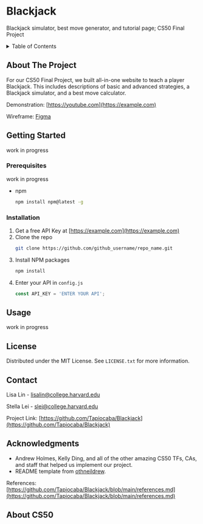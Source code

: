 # Blackjack
 Blackjack simulator, best move generator, and tutorial page; CS50 Final Project

 <!-- TABLE OF CONTENTS -->
<details>
  <summary>Table of Contents</summary>
  <ol>
    <li>
      <a href="#about-the-project">About The Project</a>
    </li>
    <li>
      <a href="#getting-started">Getting Started</a>
      <ul>
        <li><a href="#prerequisites">Prerequisites</a></li>
        <li><a href="#installation">Installation</a></li>
      </ul>
    </li>
    <li><a href="#usage">Usage</a></li>
    <li><a href="#license">License</a></li>
    <li><a href="#contact">Contact</a></li>
    <li><a href="#acknowledgments">Acknowledgments</a></li>
    <li><a href="#about-cs50">About CS50</a></li>
  </ol>
</details>

<!-- ABOUT THE PROJECT -->
## About The Project
For our CS50 Final Project, we built all-in-one website to teach a player Blackjack. This includes descriptions of basic and advanced strategies, a Blackjack simulator, and a best move calculator.  

Demonstration: [https://youtube.com](https://example.com)

Wireframe: [Figma](https://www.figma.com/file/65yZhTHtTFDJooHU2cLqrN/Blackjack-for-CS50?node-id=0%3A1&t=6kb7p5gngK0dd5A2-1)

<!-- GETTING STARTED -->
## Getting Started

work in progress

### Prerequisites

work in progress
* npm
  ```sh
  npm install npm@latest -g
  ```

### Installation

1. Get a free API Key at [https://example.com](https://example.com)
2. Clone the repo
   ```sh
   git clone https://github.com/github_username/repo_name.git
   ```
3. Install NPM packages
   ```sh
   npm install
   ```
4. Enter your API in `config.js`
   ```js
   const API_KEY = 'ENTER YOUR API';
   ```


<!-- USAGE EXAMPLES -->
## Usage

work in progress

<!-- LICENSE -->
## License

Distributed under the MIT License. See `LICENSE.txt` for more information.

<!-- CONTACT -->
## Contact

Lisa Lin - lisalin@college.harvard.edu

Stella Lei - slei@college.harvard.edu

Project Link: [https://github.com/Tapiocaba/Blackjack](https://github.com/Tapiocaba/Blackjack)


<!-- ACKNOWLEDGMENTS -->
## Acknowledgments

* []() Andrew Holmes, Kelly Ding, and all of the other amazing CS50 TFs, CAs, and staff that helped us implement our project.
* []() README template from [othneildrew](https://github.com/othneildrew/Best-README-Template).

References: [https://github.com/Tapiocaba/Blackjack/blob/main/references.md](https://github.com/Tapiocaba/Blackjack/blob/main/references.md)

<!-- ABOUT CS50 -->
## About CS50

<!-- [description of cs50] -->
